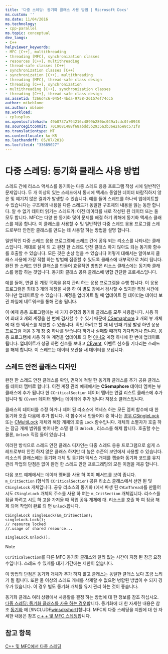 ```yaml
---
title: '다중 스레딩: 동기화 클래스 사용 방법 | Microsoft Docs'
ms.custom: ''
ms.date: 11/04/2016
ms.technology:
- cpp-parallel
ms.topic: conceptual
dev_langs:
- C++
helpviewer_keywords:
- MFC [C++], multithreading
- threading [MFC], synchronization classes
- resources [C++], multithreading
- thread-safe classes [C++]
- synchronization classes [C++]
- synchronization [C++], multithreading
- threading [MFC], thread-safe class design
- threading [C++], synchronization
- multithreading [C++], synchronization classes
- threading [C++], thread-safe class design
ms.assetid: f266d4c6-0454-4bda-9758-26157ef74cc5
author: mikeblome
ms.author: mblome
ms.workload:
- cplusplus
ms.openlocfilehash: 49b0737a794216c4899b280bc049a1cdc0fe0948
ms.sourcegitcommit: 7019081488f68abdd5b2935a3b36e2a5e8c571f8
ms.translationtype: MT
ms.contentlocale: ko-KR
ms.lasthandoff: 05/07/2018
ms.locfileid: "33689027"
---
```

# <a name="multithreading-how-to-use-the-synchronization-classes"></a>다중 스레딩: 동기화 클래스 사용 방법
스레드 간에 리소스 액세스를 동기화는 다중 스레드 응용 프로그램 작성 시에 일반적인 문제입니다. 두 개 이상의 있는 스레드에서 동시에 액세스 동일한 데이터 바람직하지 않은 및 예기치 않은 결과가 발생할 수 있습니다. 예를 들어 스레드를 하나씩 업데이트할 수 있습니다는 구조체의 내용을 다른 스레드가 동일한 구조체의 내용을 읽는 동안 합니다. 알 수 없기 데이터 읽기는 스레드가: 이전 데이터를 새로 작성된 된 데이터 또는 둘 모두 합니다. MFC는 다양 한 동기화 및이 문제를 해결 하기 위해에 동기화 액세스 클래스를 제공 합니다. 이 클래스를 사용할 수 및 일반적인 다중 스레드 응용 프로그램 스레드로부터 안전한 클래스를 만드는 데 사용할 하는 방법을 설명 합니다.  
  
 일반적인 다중 스레드 응용 프로그램에 스레드 간에 공유 되는 리소스를 나타내는 클래스입니다. 제대로 설계 되 고 완전 한 스레드 안전 클래스 하지 않아도 되는 동기화 함수를 호출할 수 있습니다. 모든 것은 손상 얻을 수 있습니다 어떻게 대해서는 알아보지 클래스 사용에 가장 적합 하는 방법에 집중할 수 있도록 클래스에 내부적으로 처리 됩니다. 완전 한 스레드 안전 클래스를 만들어 효율적인 방법은 리소스 클래스에는 동기화 클래스를 병합 하는 것입니다. 동기화 클래스 공유 클래스에 병합 간단한 프로세스입니다.  
  
 예를 들어, 연결 된 계정 목록을 유지 관리 하는 응용 프로그램을 수행 합니다. 이 응용 프로그램은 최대 3 개의 계정을 사용 하 여 별도 창에서 검사할 수 있지만 특정 시간에 하나만 업데이트할 수 있습니다. 계정을 업데이트 될 때 업데이트 된 데이터는 데이터 보관 파일에 네트워크를 통해 전송 됩니다.  
  
 이 예제 응용 프로그램에는 세 가지 유형의 동기화 클래스를 모두 사용합니다. 사용 하 여 최대 3 개의 계정을 한 번에 검사할 수 수 있기 때문에 [CSemaphore](../mfc/reference/csemaphore-class.md) 3 개의 뷰 개체에 대 한 액세스를 제한할 수 있습니다. 확인 하려고 할 때 네 번째 계정 발생 하면 응용 프로그램 처음 3 개 창 중 하나를 닫습니다 하거나 실패할 때까지 기다리거나 합니다. 응용 프로그램에 사용 하 여 계정을 업데이트 되 면 [아니오](../mfc/reference/ccriticalsection-class.md) 계정 하나에 한 번에 업데이트 됩니다. 업데이트가 성공 하면 신호를 보내고 [CEvent](../mfc/reference/cevent-class.md), 이벤트 신호를 기다리는 스레드를 해제 합니다. 이 스레드는 데이터 보관을 새 데이터를 보냅니다.  
  
##  <a name="_mfc_designing_a_thread.2d.safe_class"></a> 스레드 안전 클래스 디자인  
 완전 한 스레드 안전 클래스를 확인, 먼저에 적절 한 동기화 클래스를 추가 공유 클래스를 데이터 멤버로 합니다. 이전 계정 관리 예제에서는 **CSemaphore** 데이터 멤버는 뷰 클래스에 추가 됩니다 한 `CCriticalSection` 데이터 멤버는 연결 리스트 클래스에 추가 됩니다 및 `CEvent` 데이터 멤버는 데이터에 추가 됩니다 저장소 클래스입니다.  
  
 클래스의 데이터를 수정 하거나 제어 된 리소스에 액세스 하는 모든 멤버 함수에 대 한 동기화 호출 다음에 추가 합니다. 각 함수에서 만들어야 중 하나는 [경우 CSingleLock](../mfc/reference/csinglelock-class.md) 또는 [CMultiLock](../mfc/reference/cmultilock-class.md) 개체와 해당 개체의 호출 `Lock` 함수입니다. 개체의 소멸자가 호출 하는 잠금 개체 범위를 벗어나면 소멸 될 때 `Unlock` , 리소스를 해제 합니다. 호출할 수는 물론, `Unlock` 직접 들어 있습니다.  
  
 이러한 방식으로 스레드 안전 클래스 디자인는 다중 스레드 응용 프로그램으로 쉽게 스레드로부터 안전 하지 않은 클래스 하지만 더 높은 수준의 보안에서 사용할 수 있습니다. 리소스의 클래스에는 동기화 개체 및 동기화 액세스 개체를 캡슐화 동기화 코드를 유지 관리 작업의 단점은 없이 완전 한 스레드 안전 프로그래밍의 모든 이점을 제공 합니다.  
  
 다음 코드 예제에서는 데이터 멤버를 사용 하 여이 메서드를 보여 줍니다. `m_CritSection` (형식의 `CCriticalSection`) 공유 리소스 클래스에서 선언 된 및 `CSingleLock` 개체입니다. 공유 리소스의 동기화 (에서 파생 된 `CWinThread`)를 만들어 시도 `CSingleLock` 개체의 주소를 사용 하 여는 `m_CritSection` 개체입니다. 리소스를 잠글 하려고 시도 하 고을 가져올 때 작업 공유 개체에 대. 리소스를 호출 하 여 잠금 해제 되어 작업이 완료 되 면 `Unlock`합니다.  
  
```  
CSingleLock singleLock(&m_CritSection);  
singleLock.Lock();  
// resource locked  
//.usage of shared resource...  
  
singleLock.Unlock();  
```  
  
> [!NOTE]
>  `CCriticalSection`를 다른 MFC 동기화 클래스와 달리 없는 시간이 지정 된 잠금 요청 수입니다. 스레드 수 있게를 대기 기간에는 제한이 없습니다.  
  
 이 방법의 단점은 동기화 개체가 추가 하지 않고 클래스는 동일한 클래스 보다 조금 느리기 될 됩니다. 또한 둘 이상의 스레드 개체를 삭제할 수 없으면 병합된 방법이 수 되지 경우가 있습니다. 이 경우 별도 동기화 개체를 유지 관리 하는 것이 좋습니다.  
  
 동기화 클래스 여러 상황에서 사용할를 결정 하는 방법에 대 한 정보를 참조 하십시오. [다중 스레딩: 동기화 클래스를 사용 하는 경우](../parallel/multithreading-when-to-use-the-synchronization-classes.md)합니다. 동기화에 대 한 자세한 내용은 참조 [동기화](http://msdn.microsoft.com/library/windows/desktop/ms686353) 에 [!INCLUDE[winsdkshort](../atl-mfc-shared/reference/includes/winsdkshort_md.md)]합니다. MFC의 다중 스레딩을 지원에 대 한 자세한 내용은 참조 [c + + 및 MFC 스레딩](../parallel/multithreading-with-cpp-and-mfc.md)합니다.  
  
## <a name="see-also"></a>참고 항목  
 [C++ 및 MFC에서 다중 스레딩](../parallel/multithreading-with-cpp-and-mfc.md)